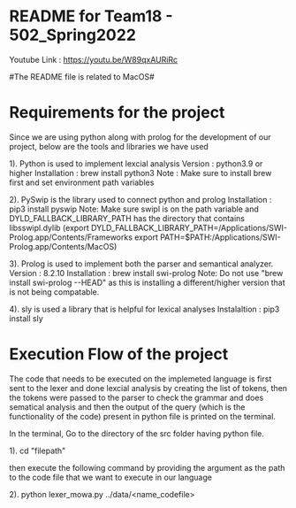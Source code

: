 
# README for Team18 - 502_Spring2022


Youtube Link : https://youtu.be/W89qxAURiRc

#The README file is related to MacOS#

# Requirements for the project
Since we are using python along with prolog for the development of our project, below are the tools and libraries we have used

1). Python is used to implement lexcial analysis
	Version : python3.9 or higher
	Installation : brew install python3
	Note : Make sure to install brew first and set environment path variables

2). PySwip is the library used to connect python and prolog
	Installation : pip3 install pyswip
	Note: Make sure swipl is on the path variable and DYLD_FALLBACK_LIBRARY_PATH has the directory that contains libsswipl.dylib
	(export DYLD_FALLBACK_LIBRARY_PATH=/Applications/SWI-Prolog.app/Contents/Frameworks
	export PATH=$PATH:/Applications/SWI-Prolog.app/Contents/MacOS)

3). Prolog is used to implement both the parser and semantical analyzer.
	Version : 8.2.10
	Installation : brew install swi-prolog
	Note: Do not use "brew install swi-prolog --HEAD" as this is installing a different/higher version that is not being compatable.

4). sly is used a library that is helpful for lexical analyses
	Instalaltion : pip3 install sly



# Execution Flow of the project
The code that needs to be executed on the implemeted language is first sent to the lexer and done lexcial analysis by creating the list of tokens, then the tokens were passed to the parser to check the grammar and does sematical analysis and then the output of the query (which is the functionality of the code) present in python file is printed on the terminal.

In the terminal,
Go to the directory of the src folder having python file.

1). cd "filepath"

then execute the following command by providing the argument as the path to the code file that we want to execute in our language

2). python lexer_mowa.py ../data/<name_codefile>
